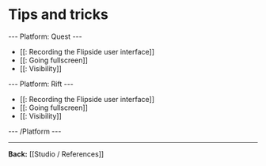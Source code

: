 # Tips and tricks

--- Platform: Quest ---

* [[: Recording the Flipside user interface]]
* [[: Going fullscreen]]
* [[: Visibility]]

--- Platform: Rift ---

* [[: Recording the Flipside user interface]]
* [[: Going fullscreen]]
* [[: Visibility]]


--- /Platform ---

---

**Back:** [[Studio / References]]
